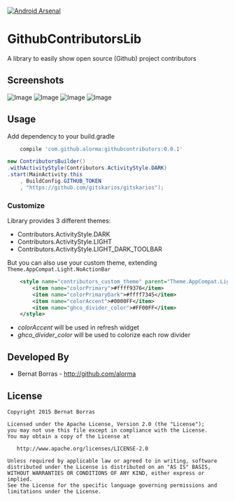 [![Android Arsenal](https://img.shields.io/badge/Android%20Arsenal-GithubContributorsLib-green.svg?style=flat)](https://android-arsenal.com/details/1/2020)

# GithubContributorsLib
A library to easily show open source (Github) project contributors

## Screenshots

![Image](https://raw.githubusercontent.com/alorma/GithubContributorsLib/develop/screens/screen_init.png)
![Image](https://raw.githubusercontent.com/alorma/GithubContributorsLib/develop/screens/screen_light.png)
![Image](https://raw.githubusercontent.com/alorma/GithubContributorsLib/develop/screens/screen_dark.png)
![Image](https://raw.githubusercontent.com/alorma/GithubContributorsLib/develop/screens/screen_custom.png)

## Usage

Add dependency to your build.gradle
```groovy
    compile 'com.github.alorma:githubcontributors:0.0.1'
```

```java
new ContributorsBuilder()
.withActivityStyle(Contributors.ActivityStyle.DARK)
.start(MainActivity.this
    , BuildConfig.GITHUB_TOKEN
    , "https://github.com/gitskarios/gitskarios");
```

### Customize

Library provides 3 different themes:

- Contributors.ActivityStyle.DARK
- Contributors.ActivityStyle.LIGHT
- Contributors.ActivityStyle.LIGHT_DARK_TOOLBAR

But you can also use your custom theme, extending ```Theme.AppCompat.Light.NoActionBar```

```xml
    <style name="contributors_custom_theme" parent="Theme.AppCompat.Light.NoActionBar">
        <item name="colorPrimary">#ffff9376</item>
        <item name="colorPrimaryDark">#ffff7345</item>
        <item name="colorAccent">#0000FF</item>
        <item name="ghco_divider_color">#FF00FF</item>
    </style>
```

- *colorAccent* will be used in refresh widget
- *ghco_divider_color* will be used to colorize each row divider

## Developed By

* Bernat Borras - http://github.com/alorma


## License

    Copyright 2015 Bernat Borras

    Licensed under the Apache License, Version 2.0 (the "License");
    you may not use this file except in compliance with the License.
    You may obtain a copy of the License at

       http://www.apache.org/licenses/LICENSE-2.0

    Unless required by applicable law or agreed to in writing, software
    distributed under the License is distributed on an "AS IS" BASIS,
    WITHOUT WARRANTIES OR CONDITIONS OF ANY KIND, either express or implied.
    See the License for the specific language governing permissions and
    limitations under the License.
